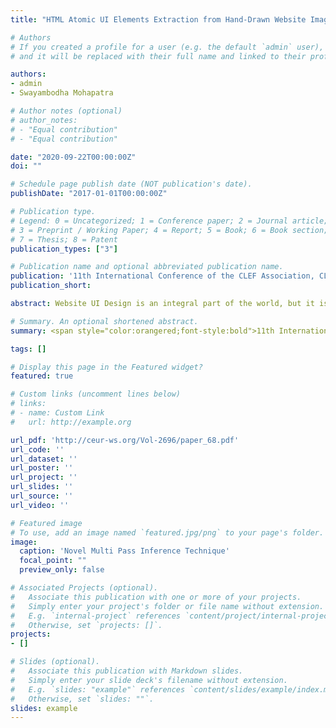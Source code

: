 ```yaml
---
title: "HTML Atomic UI Elements Extraction from Hand-Drawn Website Images using Mask-RCNN and novel Multi-Pass Inference Technique"

# Authors
# If you created a profile for a user (e.g. the default `admin` user), write the username (folder name) here 
# and it will be replaced with their full name and linked to their profile.

authors:
- admin
- Swayambodha Mohapatra

# Author notes (optional)
# author_notes:
# - "Equal contribution"
# - "Equal contribution"

date: "2020-09-22T00:00:00Z"
doi: ""

# Schedule page publish date (NOT publication's date).
publishDate: "2017-01-01T00:00:00Z"

# Publication type.
# Legend: 0 = Uncategorized; 1 = Conference paper; 2 = Journal article;
# 3 = Preprint / Working Paper; 4 = Report; 5 = Book; 6 = Book section;
# 7 = Thesis; 8 = Patent
publication_types: ["3"]

# Publication name and optional abbreviated publication name.
publication: '11th International Conference of the CLEF Association, CLEF 2020 - Thessaloniki, Greece'
publication_short: 

abstract: Website UI Design is an integral part of the world, but it is not trivial as there are a huge array of challenges that need to be conquered. A quintessential step of a website design process is to sketch the UI wireframe on paper and translating it into code later on. In an attempt to automate this process, advanced AI algorithms are explored in this study. The final approach comprises of image processing, followed by UI feature identification and localisation using Mask-RCNN and ultimately a novel Multi-Pass inference technique to boost the viability of the model. On the test dataset, the method resulted in an mAP or Mean Average Precision (IoU > 0.5) value of 64.12

# Summary. An optional shortened abstract.
summary: <span style="color:orangered;font-style:bold">11th International Conference of the CLEF Association, CLEF 2020 - Thessaloniki, Greece</span>

tags: []

# Display this page in the Featured widget?
featured: true

# Custom links (uncomment lines below)
# links:
# - name: Custom Link
#   url: http://example.org

url_pdf: 'http://ceur-ws.org/Vol-2696/paper_68.pdf'
url_code: ''
url_dataset: ''
url_poster: ''
url_project: ''
url_slides: ''
url_source: ''
url_video: ''

# Featured image
# To use, add an image named `featured.jpg/png` to your page's folder. 
image:
  caption: 'Novel Multi Pass Inference Technique'
  focal_point: ""
  preview_only: false

# Associated Projects (optional).
#   Associate this publication with one or more of your projects.
#   Simply enter your project's folder or file name without extension.
#   E.g. `internal-project` references `content/project/internal-project/index.md`.
#   Otherwise, set `projects: []`.
projects:
- []

# Slides (optional).
#   Associate this publication with Markdown slides.
#   Simply enter your slide deck's filename without extension.
#   E.g. `slides: "example"` references `content/slides/example/index.md`.
#   Otherwise, set `slides: ""`.
slides: example
---
```

